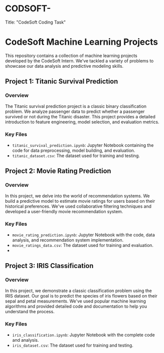 # CODSOFT-
Title: "CodeSoft Coding Task"   

# CodeSoft Machine Learning Projects

This repository contains a collection of machine learning projects developed by the CodeSoft Intern. We've tackled a variety of problems to showcase our data analysis and predictive modeling skills.

## Project 1: Titanic Survival Prediction

### Overview
The Titanic survival prediction project is a classic binary classification problem. We analyze passenger data to predict whether a passenger survived or not during the Titanic disaster. This project provides a detailed introduction to feature engineering, model selection, and evaluation metrics.

### Key Files
- `titanic_survival_prediction.ipynb`: Jupyter Notebook containing the code for data preprocessing, model building, and evaluation.
- `titanic_dataset.csv`: The dataset used for training and testing.


## Project 2: Movie Rating Prediction

### Overview
In this project, we delve into the world of recommendation systems. We build a predictive model to estimate movie ratings for users based on their historical preferences. We've used collaborative filtering techniques and developed a user-friendly movie recommendation system.

### Key Files
- `movie_rating_prediction.ipynb`: Jupyter Notebook with the code, data analysis, and recommendation system implementation.
- `movie_ratings_data.csv`: The dataset used for training and evaluation.
- 
## Project 3: IRIS Classification

### Overview
In this project, we demonstrate a classic classification problem using the IRIS dataset. Our goal is to predict the species of iris flowers based on their sepal and petal measurements. We've used popular machine learning algorithms and provided detailed code and documentation to help you understand the process.

### Key Files
- `iris_classification.ipynb`: Jupyter Notebook with the complete code and analysis.
- `iris_dataset.csv`: The dataset used for training and testing.



